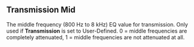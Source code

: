 ## Transmission Mid

The middle frequency (800 Hz to 8 kHz) EQ value for transmission. Only used if **Transmission** is set to User-Defined. 0 = middle frequencies are completely attenuated, 1 = middle frequencies are not attenuated at all.
